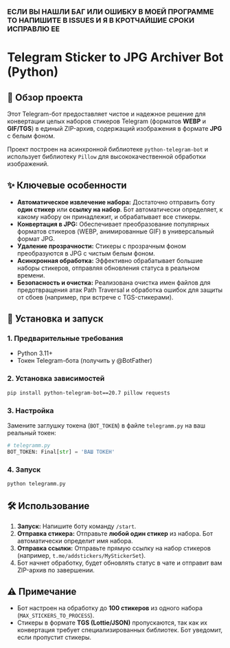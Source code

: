 ### ЕСЛИ ВЫ НАШЛИ БАГ ИЛИ ОШИБКУ В МОЕЙ ПРОГРАММЕ ТО НАПИШИТЕ В ISSUES И Я В КРОТЧАЙШИЕ СРОКИ ИСПРАВЛЮ ЕЕ

# Telegram Sticker to JPG Archiver Bot (Python)

## 🌟 Обзор проекта

Этот Telegram-бот предоставляет чистое и надежное решение для конвертации целых наборов стикеров Telegram (форматов **WEBP** и **GIF/TGS**) в единый ZIP-архив, содержащий изображения в формате **JPG** с белым фоном.

Проект построен на асинхронной библиотеке `python-telegram-bot` и использует библиотеку `Pillow` для высококачественной обработки изображений.

## ✨ Ключевые особенности

  * **Автоматическое извлечение набора:** Достаточно отправить боту **один стикер** или **ссылку на набор**. Бот автоматически определяет, к какому набору он принадлежит, и обрабатывает все стикеры.
  * **Конвертация в JPG:** Обеспечивает преобразование популярных форматов стикеров (WEBP, анимированные GIF) в универсальный формат JPG.
  * **Удаление прозрачности:** Стикеры с прозрачным фоном преобразуются в JPG с чистым белым фоном.
  * **Асинхронная обработка:** Эффективно обрабатывает большие наборы стикеров, отправляя обновления статуса в реальном времени.
  * **Безопасность и очистка:** Реализована очистка имен файлов для предотвращения атак Path Traversal и обработка ошибок для защиты от сбоев (например, при встрече с TGS-стикерами).

## 🚀 Установка и запуск

### 1\. Предварительные требования

  * Python 3.11+
  * Токен Telegram-бота (получить у @BotFather)

### 2\. Установка зависимостей

```bash
pip install python-telegram-bot==20.7 pillow requests
```

### 3\. Настройка

Замените заглушку токена (`BOT_TOKEN`) в файле `telegramm.py` на ваш реальный токен:

```python
# telegramm.py
BOT_TOKEN: Final[str] = 'ВАШ ТОКЕН' 
```

### 4\. Запуск

```bash
python telegramm.py
```

## 🛠 Использование

1.  **Запуск:** Напишите боту команду `/start`.
2.  **Отправка стикера:** Отправьте **любой один стикер** из набора. Бот автоматически определит имя набора.
3.  **Отправка ссылки:** Отправьте прямую ссылку на набор стикеров (например, `t.me/addstickers/MyStickerSet`).
4.  Бот начнет обработку, будет обновлять статус в чате и отправит вам ZIP-архив по завершении.

## ⚠️ Примечание

  * Бот настроен на обработку до **100 стикеров** из одного набора (`MAX_STICKERS_TO_PROCESS`).
  * Стикеры в формате **TGS (Lottie/JSON)** пропускаются, так как их конвертация требует специализированных библиотек. Бот уведомит, если пропустит стикеры.
